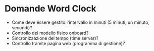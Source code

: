 # Domande Word Clock
- Come deve essere gestito l'intervallo in minuti (5 minuti, un minuto, secondi)?
- Controllo del modello fisico onboard?
- Sincronizzazione del tempo (time server)?
- Controllo tramite pagina web (programma di gestione)?